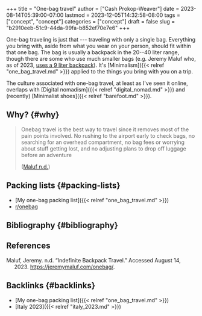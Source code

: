 +++
title = "One-bag travel"
author = ["Cash Prokop-Weaver"]
date = 2023-08-14T05:39:00-07:00
lastmod = 2023-12-05T14:32:58-08:00
tags = ["concept", "concept"]
categories = ["concept"]
draft = false
slug = "b2910eeb-51c9-44da-99fa-b852ef70e7e6"
+++

One-bag traveling is just that --- traveling with only a single bag. Everything you bring with, aside from what you wear on your person, should fit within that one bag. The bag is usually a backpack in the 20--40 liter range, though there are some who use much smaller bags (e.g. Jeremy Maluf who, as of 2023, [uses a 9 liter backpack](https://jeremymaluf.com/onebag/)). It's [Minimalism]({{< relref "one_bag_travel.md" >}}) applied to the things you bring with you on a trip.

The culture associated with one-bag travel, at least as I've seen it online, overlaps with [Digital nomadism]({{< relref "digital_nomad.md" >}}) and (recently) [Minimalist shoes]({{< relref "barefoot.md" >}}).


## Why? {#why}

> Onebag travel is the best way to travel since it removes most of the pain points involved. No rushing to the airport early to check bags, no searching for an overhead compartment, no bag fees or worrying about stuff getting lost, and no adjusting plans to drop off luggage before an adventure
>
> (<a href="#citeproc_bib_item_1">Maluf n.d.</a>)


## Packing lists {#packing-lists}

-   [My one-bag packing list]({{< relref "one_bag_travel.md" >}})
-   [r/onebag](https://reddit.com//r/onebag)


## Bibliography {#bibliography}

## References

<style>.csl-entry{text-indent: -1.5em; margin-left: 1.5em;}</style><div class="csl-bib-body">
  <div class="csl-entry"><a id="citeproc_bib_item_1"></a>Maluf, Jeremy. n.d. “Indefinite Backpack Travel.” Accessed August 14, 2023. <a href="https://jeremymaluf.com/onebag/">https://jeremymaluf.com/onebag/</a>.</div>
</div>


## Backlinks {#backlinks}

-   [My one-bag packing list]({{< relref "one_bag_travel.md" >}})
-   [Italy 2023]({{< relref "italy_2023.md" >}})
